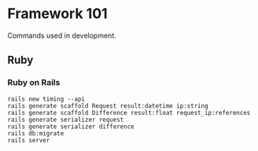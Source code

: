 # Framework 101

Commands used in development.

## Ruby

### Ruby on Rails

```
rails new timing --api
rails generate scaffold Request result:datetime ip:string
rails generate scaffold Difference result:float request_ip:references
rails generate serializer request
rails generate serializer difference
rails db:migrate
rails server
```
